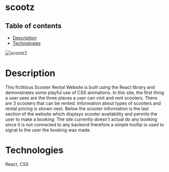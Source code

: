 # scootz

## Table of contents

- [Description](#description)
- [Technologies](#technologies)

![scootz2](https://github.com/ast19004/scootz/assets/84036167/953321b7-1443-4be6-a851-d6543c342c12)

# Description

This fictitious Scooter Rental Website is built using the React library and demonstrates some playful use of CSS animations.
In this site, the first thing a user sees are the three places a user can visit and rent scooters.
There are 3 scooters that can be rented. Information about types of scooters and rental pricing is shown next.
Below the scooter information is the last section of the website which displays scooter availability and permits the user to make a booking.
The site currently doesn't actual do any booking since it is not connected to any backend therefore a simple tooltip is used to signal to the user the booking was made.

# Technologies

React, CSS
